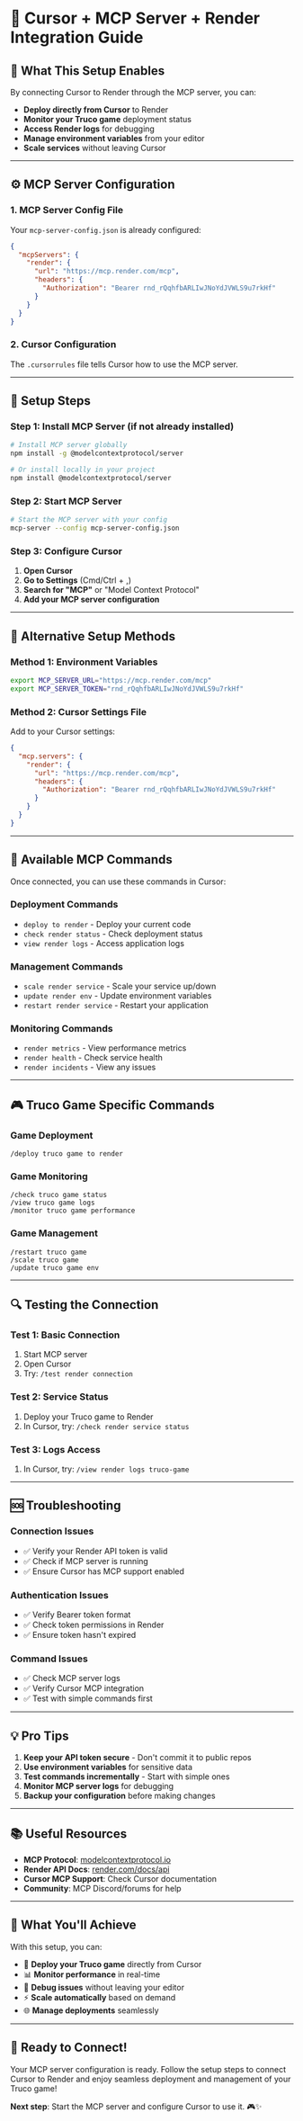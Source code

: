 # 🔗 Cursor + MCP Server + Render Integration Guide

## 🎯 **What This Setup Enables**

By connecting Cursor to Render through the MCP server, you can:
- **Deploy directly from Cursor** to Render
- **Monitor your Truco game** deployment status
- **Access Render logs** for debugging
- **Manage environment variables** from your editor
- **Scale services** without leaving Cursor

---

## ⚙️ **MCP Server Configuration**

### **1. MCP Server Config File**
Your `mcp-server-config.json` is already configured:
```json
{
  "mcpServers": {
    "render": {
      "url": "https://mcp.render.com/mcp",
      "headers": {
        "Authorization": "Bearer rnd_rQqhfbARLIwJNoYdJVWLS9u7rkHf"
      }
    }
  }
}
```

### **2. Cursor Configuration**
The `.cursorrules` file tells Cursor how to use the MCP server.

---

## 🚀 **Setup Steps**

### **Step 1: Install MCP Server (if not already installed)**
```bash
# Install MCP server globally
npm install -g @modelcontextprotocol/server

# Or install locally in your project
npm install @modelcontextprotocol/server
```

### **Step 2: Start MCP Server**
```bash
# Start the MCP server with your config
mcp-server --config mcp-server-config.json
```

### **Step 3: Configure Cursor**
1. **Open Cursor**
2. **Go to Settings** (Cmd/Ctrl + ,)
3. **Search for "MCP"** or "Model Context Protocol"
4. **Add your MCP server configuration**

---

## 🔧 **Alternative Setup Methods**

### **Method 1: Environment Variables**
```bash
export MCP_SERVER_URL="https://mcp.render.com/mcp"
export MCP_SERVER_TOKEN="rnd_rQqhfbARLIwJNoYdJVWLS9u7rkHf"
```

### **Method 2: Cursor Settings File**
Add to your Cursor settings:
```json
{
  "mcp.servers": {
    "render": {
      "url": "https://mcp.render.com/mcp",
      "headers": {
        "Authorization": "Bearer rnd_rQqhfbARLIwJNoYdJVWLS9u7rkHf"
      }
    }
  }
}
```

---

## 📱 **Available MCP Commands**

Once connected, you can use these commands in Cursor:

### **Deployment Commands**
- `deploy to render` - Deploy your current code
- `check render status` - Check deployment status
- `view render logs` - Access application logs

### **Management Commands**
- `scale render service` - Scale your service up/down
- `update render env` - Update environment variables
- `restart render service` - Restart your application

### **Monitoring Commands**
- `render metrics` - View performance metrics
- `render health` - Check service health
- `render incidents` - View any issues

---

## 🎮 **Truco Game Specific Commands**

### **Game Deployment**
```
/deploy truco game to render
```

### **Game Monitoring**
```
/check truco game status
/view truco game logs
/monitor truco game performance
```

### **Game Management**
```
/restart truco game
/scale truco game
/update truco game env
```

---

## 🔍 **Testing the Connection**

### **Test 1: Basic Connection**
1. Start MCP server
2. Open Cursor
3. Try: `/test render connection`

### **Test 2: Service Status**
1. Deploy your Truco game to Render
2. In Cursor, try: `/check render service status`

### **Test 3: Logs Access**
1. In Cursor, try: `/view render logs truco-game`

---

## 🆘 **Troubleshooting**

### **Connection Issues**
- ✅ Verify your Render API token is valid
- ✅ Check if MCP server is running
- ✅ Ensure Cursor has MCP support enabled

### **Authentication Issues**
- ✅ Verify Bearer token format
- ✅ Check token permissions in Render
- ✅ Ensure token hasn't expired

### **Command Issues**
- ✅ Check MCP server logs
- ✅ Verify Cursor MCP integration
- ✅ Test with simple commands first

---

## 💡 **Pro Tips**

1. **Keep your API token secure** - Don't commit it to public repos
2. **Use environment variables** for sensitive data
3. **Test commands incrementally** - Start with simple ones
4. **Monitor MCP server logs** for debugging
5. **Backup your configuration** before making changes

---

## 📚 **Useful Resources**

- **MCP Protocol**: [modelcontextprotocol.io](https://modelcontextprotocol.io)
- **Render API Docs**: [render.com/docs/api](https://render.com/docs/api)
- **Cursor MCP Support**: Check Cursor documentation
- **Community**: MCP Discord/forums for help

---

## 🎉 **What You'll Achieve**

With this setup, you can:
- 🚀 **Deploy your Truco game** directly from Cursor
- 📊 **Monitor performance** in real-time
- 🔧 **Debug issues** without leaving your editor
- ⚡ **Scale automatically** based on demand
- 🌐 **Manage deployments** seamlessly

---

## 🚀 **Ready to Connect!**

Your MCP server configuration is ready. Follow the setup steps to connect Cursor to Render and enjoy seamless deployment and management of your Truco game!

**Next step**: Start the MCP server and configure Cursor to use it. 🎮✨
